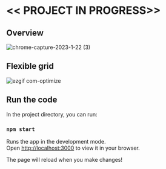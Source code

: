 # << PROJECT IN PROGRESS>>
## Overview
![chrome-capture-2023-1-22 (3)](https://user-images.githubusercontent.com/45184925/220682591-e2a8a25b-f759-4d67-b19f-6f936b39efce.gif)
## Flexible grid
![ezgif com-optimize](https://user-images.githubusercontent.com/45184925/220683261-bf4e3485-fc49-4eb5-b48c-0f0fda288cf1.gif)

## Run the code

In the project directory, you can run:

### `npm start`

Runs the app in the development mode.\
Open [http://localhost:3000](http://localhost:3000) to view it in your browser.

The page will reload when you make changes!
